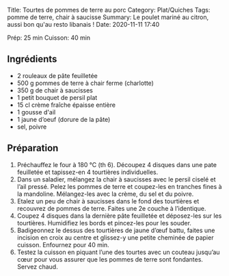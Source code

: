 Title: Tourtes de pommes de terre au porc
Category: Plat/Quiches
Tags: pomme de terre, chair à saucisse
Summary: Le poulet mariné au citron, aussi bon qu'au resto libanais !
Date:  2020-11-11 17:40

Prép: 25 min
Cuisson: 40 min

## Ingrédients
- 2 rouleaux de pâte feuilletée
- 500 g pommes de terre à chair ferme (charlotte)
- 350 g de chair à saucisses
- 1 petit bouquet de persil plat
- 15 cl crème fraîche épaisse entière
- 1 gousse d'ail
- 1 jaune d’oeuf (dorure de la pâte)
- sel, poivre

## Préparation
1. Préchauffez le four à 180 °C (th 6). Découpez 4 disques dans une pate feuilletée et tapissez-en 4 tourtières individuelles.
2. Dans un saladier, mélangez la chair à saucisses avec le persil ciselé et l’ail pressé. Pelez les pommes de terre et coupez-les en tranches fines à la mandoline. Mélangez-les avec la crème, du sel et du poivre.
3. Etalez un peu de chair à saucisses dans le fond des tourtières et recouvrez de pommes de terre. Faites une 2e couche à l’identique.
4. Coupez 4 disques dans la dernière pâte feuilletée et déposez-les sur les tourtières. Humidifiez les bords et pincez-les pour les souder.
5. Badigeonnez le dessus des tourtières de jaune d’œuf battu, faites une incision en croix au centre et glissez-y une petite cheminée de papier cuisson. Enfournez pour 40 min.
6. Testez la cuisson en piquant l’une des tourtes avec un couteau jusqu’au cœur pour vous assurer que les pommes de terre sont fondantes. Servez chaud.
